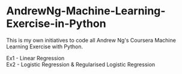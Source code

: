 # AndrewNg-Machine-Learning-Exercise-in-Python

This is my own initiatives to code all Andrew Ng's Coursera Machine Learning Exercise with Python. 

Ex1 - Linear Regression </br>
Ex2 - Logistic Regression & Regularised Logistic Regression </br>

